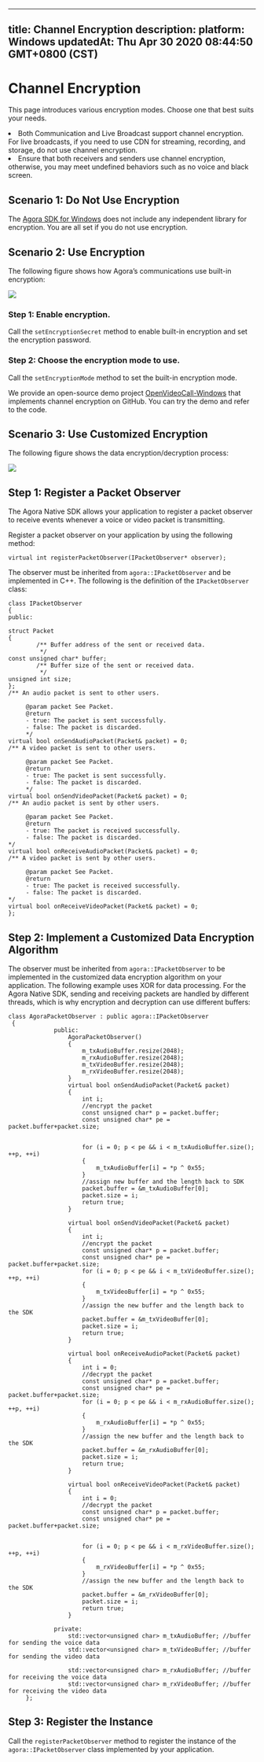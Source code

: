 
---
title: Channel Encryption
description: 
platform: Windows
updatedAt: Thu Apr 30 2020 08:44:50 GMT+0800 (CST)
---
# Channel Encryption
This page introduces various encryption modes. Choose one that best suits your needs.

<div class="alert note"><li>Both Communication and Live Broadcast support channel encryption. For live broadcasts, if you need to use CDN for streaming, recording, and storage, do not use channel encryption.<br><li>Ensure that both receivers and senders use channel encryption, otherwise, you may meet undefined behaviors such as no voice and black screen.</br></div>

## Scenario 1: Do Not Use Encryption

The [Agora SDK for Windows](https://docs.agora.io/en/Agora%20Platform/downloads) does not include any independent library for encryption. You are all set if you do not use encryption.

## Scenario 2: Use Encryption

The following figure shows how Agora’s communications use built-in encryption:

![](https://web-cdn.agora.io/docs-files/1587019677003)

### Step 1: Enable encryption.

Call the `setEncryptionSecret` method to enable built-in encryption and set the encryption password.

### Step 2: Choose the encryption mode to use.

Call the `setEncryptionMode` method to set the built-in encryption mode.

We provide an open-source demo project [OpenVideoCall-Windows](https://github.com/AgoraIO/Basic-Video-Call/tree/master/Group-Video/OpenVideoCall-Windows) that implements channel encryption on GitHub. You can try the demo and refer to the code.

## Scenario 3: Use Customized Encryption

The following figure shows the data encryption/decryption process:

![](https://web-cdn.agora.io/docs-files/1587019688934)


## Step 1: Register a Packet Observer

The Agora Native SDK allows your application to register a packet observer to receive events whenever a voice or video packet is transmitting.

Register a packet observer on your application by using the following method:

```
virtual int registerPacketObserver(IPacketObserver* observer);
```

The observer must be inherited from <code>agora::IPacketObserver</code> and be implemented in C++. The following is the definition of the <code>IPacketObserver</code> class:

```
class IPacketObserver
{
public:

struct Packet
{
        /** Buffer address of the sent or received data.
         */
const unsigned char* buffer;
        /** Buffer size of the sent or received data.
         */
unsigned int size;
};
/** An audio packet is sent to other users.

     @param packet See Packet.
     @return
     - true: The packet is sent successfully.
     - false: The packet is discarded.
     */
virtual bool onSendAudioPacket(Packet& packet) = 0;
/** A video packet is sent to other users.

     @param packet See Packet.
     @return
     - true: The packet is sent successfully.
     - false: The packet is discarded.
     */
virtual bool onSendVideoPacket(Packet& packet) = 0;
/** An audio packet is sent by other users.

     @param packet See Packet.
     @return
     - true: The packet is received successfully.
     - false: The packet is discarded.
*/
virtual bool onReceiveAudioPacket(Packet& packet) = 0;
/** A video packet is sent by other users.

     @param packet See Packet.
     @return
     - true: The packet is received successfully.
     - false: The packet is discarded.
*/
virtual bool onReceiveVideoPacket(Packet& packet) = 0;
};
```

## Step 2: Implement a Customized Data Encryption Algorithm

The observer must be inherited from <code>agora::IPacketObserver</code> to be implemented in the customized data encryption algorithm on your application. The following example uses XOR for data processing. For the Agora Native SDK, sending and receiving packets are handled by different threads, which is why encryption and decryption can use different buffers:

```
class AgoraPacketObserver : public agora::IPacketObserver
 {
             public:
                 AgoraPacketObserver()
                 {
                     m_txAudioBuffer.resize(2048);
                     m_rxAudioBuffer.resize(2048);
                     m_txVideoBuffer.resize(2048);
                     m_rxVideoBuffer.resize(2048);
                 }
                 virtual bool onSendAudioPacket(Packet& packet)
                 {
                     int i;
                     //encrypt the packet
                     const unsigned char* p = packet.buffer;
                     const unsigned char* pe = packet.buffer+packet.size;


                     for (i = 0; p < pe && i < m_txAudioBuffer.size(); ++p, ++i)
                     {
                         m_txAudioBuffer[i] = *p ^ 0x55;
                     }
                     //assign new buffer and the length back to SDK
                     packet.buffer = &m_txAudioBuffer[0];
                     packet.size = i;
                     return true;
                 }

                 virtual bool onSendVideoPacket(Packet& packet)
                 {
                     int i;
                     //encrypt the packet
                     const unsigned char* p = packet.buffer;
                     const unsigned char* pe = packet.buffer+packet.size;
                     for (i = 0; p < pe && i < m_txVideoBuffer.size(); ++p, ++i)
                     {
                         m_txVideoBuffer[i] = *p ^ 0x55;
                     }
                     //assign the new buffer and the length back to the SDK
                     packet.buffer = &m_txVideoBuffer[0];
                     packet.size = i;
                     return true;
                 }

                 virtual bool onReceiveAudioPacket(Packet& packet)
                 {
                     int i = 0;
                     //decrypt the packet
                     const unsigned char* p = packet.buffer;
                     const unsigned char* pe = packet.buffer+packet.size;
                     for (i = 0; p < pe && i < m_rxAudioBuffer.size(); ++p, ++i)
                     {
                         m_rxAudioBuffer[i] = *p ^ 0x55;
                     }
                     //assign the new buffer and the length back to the SDK
                     packet.buffer = &m_rxAudioBuffer[0];
                     packet.size = i;
                     return true;
                 }

                 virtual bool onReceiveVideoPacket(Packet& packet)
                 {
                     int i = 0;
                     //decrypt the packet
                     const unsigned char* p = packet.buffer;
                     const unsigned char* pe = packet.buffer+packet.size;


                     for (i = 0; p < pe && i < m_rxVideoBuffer.size(); ++p, ++i)
                     {
                         m_rxVideoBuffer[i] = *p ^ 0x55;
                     }
                     //assign the new buffer and the length back to the SDK
                     packet.buffer = &m_rxVideoBuffer[0];
                     packet.size = i;
                     return true;
                 }

             private:
                 std::vector<unsigned char> m_txAudioBuffer; //buffer for sending the voice data
                 std::vector<unsigned char> m_txVideoBuffer; //buffer for sending the video data

                 std::vector<unsigned char> m_rxAudioBuffer; //buffer for receiving the voice data
                 std::vector<unsigned char> m_rxVideoBuffer; //buffer for receiving the video data
     };
```

## Step 3: Register the Instance

Call the <code>registerPacketObserver</code> method to register the instance of the <code>agora::IPacketObserver</code> class implemented by your application.



